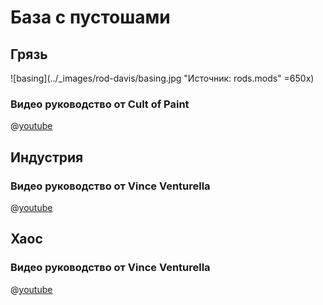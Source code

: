 # База с пустошами

## Грязь

![basing](../_images/rod-davis/basing.jpg "Источник: rods.mods" =650x)

### Видео руководство от Cult of Paint

@[youtube](https://youtu.be/uPlpBLkUUdA?si=5eC5NCJyKwrR_Xbx)

## Индустрия

### Видео руководство от Vince Venturella

@[youtube](https://youtu.be/Kk6f10Djtoo?si=xBLHEpLyfeZx60nq)

## Хаос

### Видео руководство от Vince Venturella

@[youtube](https://youtu.be/PD8_tQVq9-w?si=iXr0g5ukWbO3XrrG)
